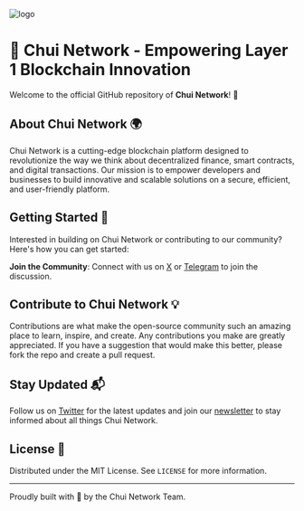 
![logo](https://github.com/ChuiNetwork/.github/assets/56628755/59313d24-8ab2-4383-9a84-9e5449a58844)

# 🌟 Chui Network - Empowering Layer 1 Blockchain Innovation 

Welcome to the official GitHub repository of **Chui Network**! 🚀

## About Chui Network 🌍

Chui Network is a cutting-edge blockchain platform designed to revolutionize the way we think about decentralized finance, smart contracts, and digital transactions. Our mission is to empower developers and businesses to build innovative and scalable solutions on a secure, efficient, and user-friendly platform.

## Getting Started 🚀

Interested in building on Chui Network or contributing to our community? Here's how you can get started:

**Join the Community**: Connect with us on [X](https://X.com/chuinetwork) or [Telegram](https://t.me/Chuinetwork) to join the discussion.

## Contribute to Chui Network 💡

Contributions are what make the open-source community such an amazing place to learn, inspire, and create. Any contributions you make are greatly appreciated. If you have a suggestion that would make this better, please fork the repo and create a pull request.

## Stay Updated 📬

Follow us on [Twitter](https://x.com/Chuinetwork) for the latest updates and join our [newsletter](https://chui.network) to stay informed about all things Chui Network.

## License 📄

Distributed under the MIT License. See `LICENSE` for more information.

---

Proudly built with 💚 by the Chui Network Team.
